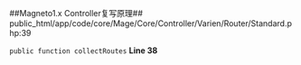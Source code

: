 ##Magneto1.x Controller复写原理##
public_html/app/code/core/Mage/Core/Controller/Varien/Router/Standard.php:39

`public function collectRoutes`
**Line 38**